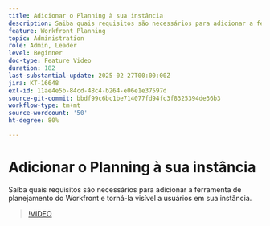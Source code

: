 ```yaml
---
title: Adicionar o Planning à sua instância
description: Saiba quais requisitos são necessários para adicionar a ferramenta de planejamento do Workfront e torná-la visível a usuários em sua instância.
feature: Workfront Planning
topic: Administration
role: Admin, Leader
level: Beginner
doc-type: Feature Video
duration: 182
last-substantial-update: 2025-02-27T00:00:00Z
jira: KT-16648
exl-id: 11ae4e5b-84cd-48c4-b264-e06e1e37597d
source-git-commit: bbdf99c6bc1be714077fd94fc3f8325394de36b3
workflow-type: tm+mt
source-wordcount: '50'
ht-degree: 80%

---
```


# Adicionar o Planning à sua instância

Saiba quais requisitos são necessários para adicionar a ferramenta de planejamento do Workfront e torná-la visível a usuários em sua instância.

>[!VIDEO](https://video.tv.adobe.com/v/3447930/?learn=on&enablevpops=1)
